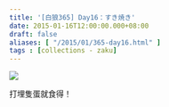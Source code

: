 ```yaml
---
title: '[白狼365] Day16：すき焼き'
date: 2015-01-16T12:00:00.000+08:00
draft: false
aliases: [ "/2015/01/365-day16.html" ]
tags : [collections - zaku]
---
```


![](/images/zaku016.jpg)

打埋隻蛋就食得！
